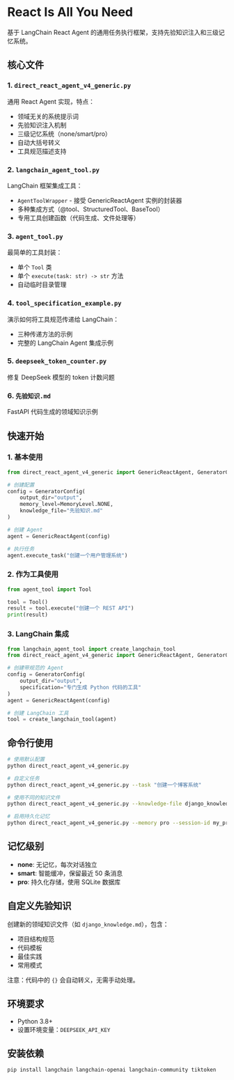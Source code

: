 # React Is All You Need

基于 LangChain React Agent 的通用任务执行框架，支持先验知识注入和三级记忆系统。

## 核心文件

### 1. `direct_react_agent_v4_generic.py`
通用 React Agent 实现，特点：
- 领域无关的系统提示词
- 先验知识注入机制
- 三级记忆系统（none/smart/pro）
- 自动大括号转义
- 工具规范描述支持

### 2. `langchain_agent_tool.py`
LangChain 框架集成工具：
- `AgentToolWrapper` - 接受 GenericReactAgent 实例的封装器
- 多种集成方式（@tool、StructuredTool、BaseTool）
- 专用工具创建函数（代码生成、文件处理等）

### 3. `agent_tool.py`
最简单的工具封装：
- 单个 `Tool` 类
- 单个 `execute(task: str) -> str` 方法
- 自动临时目录管理

### 4. `tool_specification_example.py`
演示如何将工具规范传递给 LangChain：
- 三种传递方法的示例
- 完整的 LangChain Agent 集成示例

### 5. `deepseek_token_counter.py`
修复 DeepSeek 模型的 token 计数问题

### 6. `先验知识.md`
FastAPI 代码生成的领域知识示例

## 快速开始

### 1. 基本使用
```python
from direct_react_agent_v4_generic import GenericReactAgent, GeneratorConfig, MemoryLevel

# 创建配置
config = GeneratorConfig(
    output_dir="output",
    memory_level=MemoryLevel.NONE,
    knowledge_file="先验知识.md"
)

# 创建 Agent
agent = GenericReactAgent(config)

# 执行任务
agent.execute_task("创建一个用户管理系统")
```

### 2. 作为工具使用
```python
from agent_tool import Tool

tool = Tool()
result = tool.execute("创建一个 REST API")
print(result)
```

### 3. LangChain 集成
```python
from langchain_agent_tool import create_langchain_tool
from direct_react_agent_v4_generic import GenericReactAgent, GeneratorConfig

# 创建带规范的 Agent
config = GeneratorConfig(
    output_dir="output",
    specification="专门生成 Python 代码的工具"
)
agent = GenericReactAgent(config)

# 创建 LangChain 工具
tool = create_langchain_tool(agent)
```

## 命令行使用

```bash
# 使用默认配置
python direct_react_agent_v4_generic.py

# 自定义任务
python direct_react_agent_v4_generic.py --task "创建一个博客系统"

# 使用不同的知识文件
python direct_react_agent_v4_generic.py --knowledge-file django_knowledge.md

# 启用持久化记忆
python direct_react_agent_v4_generic.py --memory pro --session-id my_project
```

## 记忆级别

- **none**: 无记忆，每次对话独立
- **smart**: 智能缓冲，保留最近 50 条消息
- **pro**: 持久化存储，使用 SQLite 数据库

## 自定义先验知识

创建新的领域知识文件（如 `django_knowledge.md`），包含：
- 项目结构规范
- 代码模板
- 最佳实践
- 常用模式

注意：代码中的 `{}` 会自动转义，无需手动处理。

## 环境要求

- Python 3.8+
- 设置环境变量：`DEEPSEEK_API_KEY`

## 安装依赖

```bash
pip install langchain langchain-openai langchain-community tiktoken
```